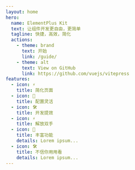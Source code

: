 ```yaml
---
layout: home
hero:
  name: ElementPlus Kit
  text: 让组件开发更自由，更简单
  tagline: 快捷，高效，简化
  actions:
    - theme: brand
      text: 开始
      link: /guide/
    - theme: alt
      text: View on GitHub
      link: https://github.com/vuejs/vitepress
features:
  - icon: ⚡️
    title: 简化页面
  - icon: 🖖
    title: 配置灵活
  - icon: 🛠️
    title: 开发提效
  - icon: ⚡️
    title: 解放双手
  - icon: 🖖
    title: 丰富功能
    details: Lorem ipsum...
  - icon: 🛠️
    title: 不信你用用看
    details: Lorem ipsum...
---
```


<style>
:root {
  --vp-home-hero-name-color: transparent;
  --vp-home-hero-name-background: -webkit-linear-gradient(120deg, #bd34fe, #41d1ff);
}
</style>
